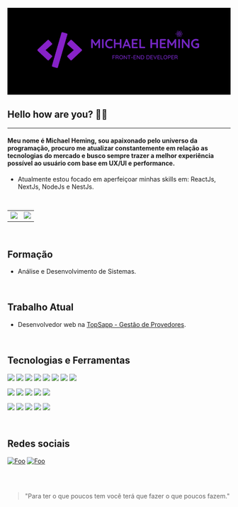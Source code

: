 <!-- BANNER -->
<p align="center">
	<img 
		alt="cover" 
		loading="lazy"
		src="./banner.png"
		title="Michael Heming" 
	>
</p>

## Hello how are you? 👋🏻

<hr>

#### Meu nome é Michael Heming, sou apaixonado pelo universo da programação, procuro me atualizar constantemente em relação as tecnologias do mercado e busco sempre trazer a melhor experiência possível ao usuário com base em UX/UI e performance.

 - Atualmente estou focado em aperfeiçoar minhas skills em: ReactJs, NextJs, NodeJs e NestJs.

<br>

<a href="https://github.com/devmichaelheming">
	<table>
		<tr>
			<td><img src="https://github-readme-streak-stats.herokuapp.com/?user=devmichaelheming&theme=midnight-purple&hide_border=true"/></td>
			<td><img src="https://github-readme-stats.vercel.app/api?username=devmichaelheming&theme=midnight-purple&show_icons=true&hide_border=true"/></td>
		</tr>
	</table>
</a>

<br>

## Formação
 - Análise e Desenvolvimento de Sistemas.

<br>

## Trabalho Atual
- Desenvolvedor web na [TopSapp - Gestão de Provedores](https://www.topsapp.com.br/).

<br>

## Tecnologias e Ferramentas
![](https://img.shields.io/badge/HTML5-E34F26?style=for-the-badge&logo=html5&logoColor=white) ![](https://img.shields.io/badge/CSS3-1572B6?style=for-the-badge&logo=css3&logoColor=white) ![](https://img.shields.io/badge/JavaScript-323330?style=for-the-badge&logo=javascript&logoColor=F7DF1E) ![](https://img.shields.io/badge/Sass-CC6699?style=for-the-badge&logo=sass&logoColor=white) ![](https://img.shields.io/badge/PHP-777BB4?style=for-the-badge&logo=php&logoColor=white) ![](https://img.shields.io/badge/Laravel-FF2D20?style=for-the-badge&logo=laravel&logoColor=white) ![](https://img.shields.io/badge/jQuery-0769AD?style=for-the-badge&logo=jquery&logoColor=white) ![](https://img.shields.io/badge/Bootstrap-563D7C?style=for-the-badge&logo=bootstrap&logoColor=white)

![](https://img.shields.io/badge/React_Js-20232A?style=for-the-badge&logo=react&logoColor=61DAFB) ![](https://img.shields.io/badge/React_Native-20232A?style=for-the-badge&logo=react&logoColor=61DAFB) ![](https://img.shields.io/badge/TypeScript-007ACC?style=for-the-badge&logo=typescript&logoColor=white) ![](https://img.shields.io/badge/styled--components-DB7093?style=for-the-badge&logo=styled-components&logoColor=white) ![](https://img.shields.io/badge/Ant%20Design-1890FF?style=for-the-badge&logo=antdesign&logoColor=white)

![](https://img.shields.io/badge/Node.js-339933?style=for-the-badge&logo=nodedotjs&logoColor=white) ![](https://img.shields.io/badge/nestjs-E0234E?style=for-the-badge&logo=nestjs&logoColor=white) ![](https://img.shields.io/badge/SQLite-07405E?style=for-the-badge&logo=sqlite&logoColor=white) ![](https://img.shields.io/badge/Express.js-000000?style=for-the-badge&logo=express&logoColor=white) ![](https://img.shields.io/badge/MySQL-005C84?style=for-the-badge&logo=mysql&logoColor=white)

<br>

## Redes sociais
[![Foo](https://img.shields.io/badge/Gmail-D14836?style=for-the-badge&logo=gmail&logoColor=white)](mailto:devmichael.heming@gmail.com) [![Foo](https://img.shields.io/badge/LinkedIn-0077B5?style=for-the-badge&logo=linkedin&logoColor=white)](https://www.linkedin.com/in/devmichaelheming)

<br><br>

> "Para ter o que poucos tem você terá que fazer o que poucos fazem."
<!-- ![c633c20ede82f0e0ced7d570dbe3a1f3](https://user-images.githubusercontent.com/70382532/138322189-2db8df52-9dcb-40a0-88a8-c365466bd33d.gif) -->